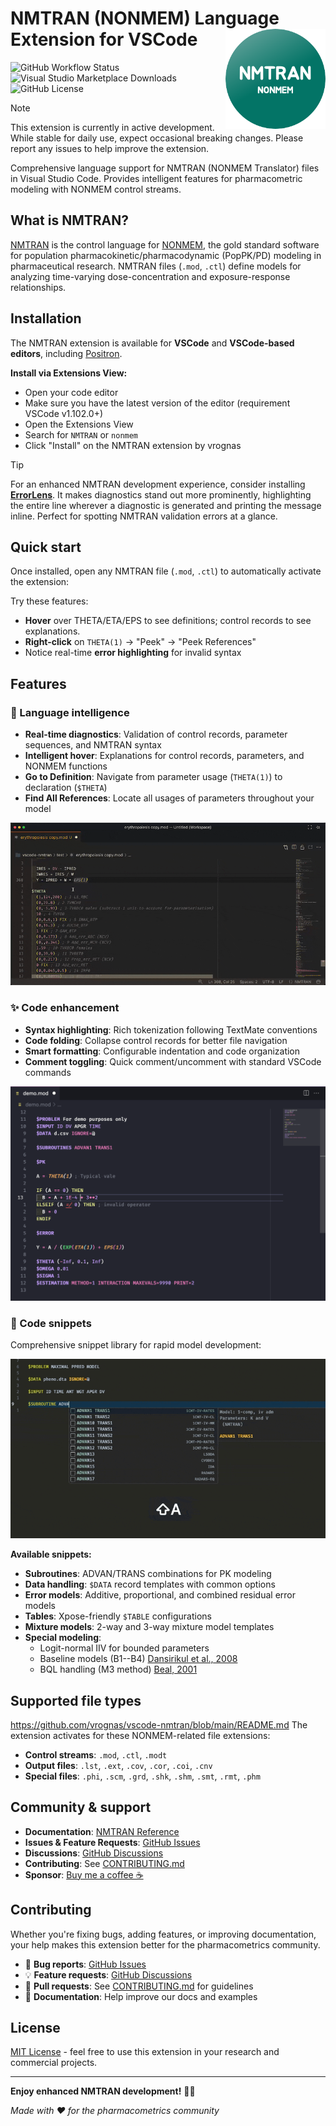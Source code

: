 # NMTRAN (NONMEM) Language Extension for VSCode <img src="images/nmtran.png" align="right" height="160" alt="NMTRAN Logo" />

![GitHub Workflow Status](https://img.shields.io/github/actions/workflow/status/vrognas/vscode-nmtran/ci.yml)
![Visual Studio Marketplace Downloads](https://img.shields.io/visual-studio-marketplace/d/vrognas.nmtran)
![GitHub License](https://img.shields.io/github/license/vrognas/vscode-nmtran)

> [!NOTE]
> This extension is currently in active development.
> While stable for daily use, expect occasional breaking changes.
> Please report any issues to help improve the extension.

Comprehensive language support for NMTRAN (NONMEM Translator) files in Visual Studio Code. Provides intelligent features for pharmacometric modeling with NONMEM control streams.

## What is NMTRAN?

[NMTRAN](https://nmhelp.tingjieguo.com) is the control language for [NONMEM](https://www.iconplc.com/solutions/technologies/nonmem/), the gold standard software for population pharmacokinetic/pharmacodynamic (PopPK/PD) modeling in pharmaceutical research.
NMTRAN files (`.mod`, `.ctl`) define models for analyzing time-varying dose-concentration and exposure-response relationships.

## Installation

The NMTRAN extension is available for **VSCode** and **VSCode-based editors**, including [Positron](https://github.com/posit-dev/positron).

**Install via Extensions View:**
- Open your code editor
- Make sure you have the latest version of the editor (requirement VSCode v1.102.0+)
- Open the Extensions View
- Search for `NMTRAN` or `nonmem`
- Click "Install" on the NMTRAN extension by vrognas

> [!TIP]
> For an enhanced NMTRAN development experience, consider installing **[ErrorLens](https://github.com/usernamehw/vscode-error-lens)**.
> It makes diagnostics stand out more prominently, highlighting the entire line wherever a diagnostic is generated and printing the message inline.
> Perfect for spotting NMTRAN validation errors at a glance.

## Quick start

Once installed, open any NMTRAN file (`.mod`, `.ctl`) to automatically activate the extension:

Try these features:
- **Hover** over THETA/ETA/EPS to see definitions; control records to see explanations.
- **Right-click** on `THETA(1)` → "Peek" → "Peek References"
- Notice real-time **error highlighting** for invalid syntax

## Features

### 🧠 Language intelligence

- **Real-time diagnostics**: Validation of control records, parameter sequences, and NMTRAN syntax
- **Intelligent hover**: Explanations for control records, parameters, and NONMEM functions
- **Go to Definition**: Navigate from parameter usage (`THETA(1)`) to declaration (`$THETA`)
- **Find All References**: Locate all usages of parameters throughout your model

![Hover peek demo](images/demo_hover-peek.gif)

### ✨ Code enhancement

- **Syntax highlighting**: Rich tokenization following TextMate conventions
- **Code folding**: Collapse control records for better file navigation
- **Smart formatting**: Configurable indentation and code organization
- **Comment toggling**: Quick comment/uncomment with standard VSCode commands

![Syntax highlighting demo](images/demo_syntax-highlight.png)

### 📝 Code snippets

Comprehensive snippet library for rapid model development:

![Snippet demo](images/demo_advan-snippets.gif)

**Available snippets:**
- **Subroutines**: ADVAN/TRANS combinations for PK modeling
- **Data handling**: `$DATA` record templates with common options
- **Error models**: Additive, proportional, and combined residual error models
- **Tables**: Xpose-friendly `$TABLE` configurations
- **Mixture models**: 2-way and 3-way mixture model templates
- **Special modeling**:
  - Logit-normal IIV for bounded parameters
  - Baseline models (B1--B4) [Dansirikul et al., 2008](https://doi.org/10.1007/s10928-008-9088-2)
  - BQL handling (M3 method) [Beal, 2001](https://doi.org/10.1023/a:1012299115260)

## Supported file types
https://github.com/vrognas/vscode-nmtran/blob/main/README.md
The extension activates for these NONMEM-related file extensions:

- **Control streams**: `.mod`, `.ctl`, `.modt`
- **Output files**: `.lst`, `.ext`, `.cov`, `.cor`, `.coi`, `.cnv`
- **Special files**: `.phi`, `.scm`, `.grd`, `.shk`, `.shm`, `.smt`, `.rmt`, `.phm`

## Community & support

- **Documentation**: [NMTRAN Reference](https://nmhelp.tingjieguo.com)
- **Issues & Feature Requests**: [GitHub Issues](https://github.com/vrognas/vscode-nmtran/issues)
- **Discussions**: [GitHub Discussions](https://github.com/vrognas/vscode-nmtran/discussions)
- **Contributing**: See [CONTRIBUTING.md](CONTRIBUTING.md)
- **Sponsor**: [Buy me a coffee ☕](https://buymeacoffee.com/vrognas)

## Contributing

Whether you're fixing bugs, adding features, or improving documentation, your help makes this extension better for the pharmacometrics community.

- 🐛 **Bug reports**: [GitHub Issues](https://github.com/vrognas/vscode-nmtran/issues)
- 💡 **Feature requests**: [GitHub Discussions](https://github.com/vrognas/vscode-nmtran/discussions)
- 🔧 **Pull requests**: See [CONTRIBUTING.md](CONTRIBUTING.md) for guidelines
- 📖 **Documentation**: Help improve our docs and examples

## License

[MIT License](LICENSE) - feel free to use this extension in your research and commercial projects.

---

**Enjoy enhanced NMTRAN development!** 🧬💊

*Made with ❤️ for the pharmacometrics community*

